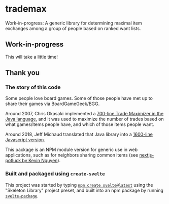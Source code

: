 # trademax

Work-in-progress: A generic library for determining maximal item exchanges among a group of people based on ranked want lists.

## Work-in-progress

This will take a little time!

## Thank you

### The story of this code

Some people love board games. Some of those people have met up to share their games via BoardGameGeek/BGG.

Around 2007, Chris Okasaki implemented a [700-line Trade Maximizer in the Java language](https://github.com/chrisokasaki/TradeMaximizer/blob/master/src/tm/TradeMaximizer.java), and it was used to maximize the number of trades based on what games/items people have, and which of those items people want.

Around 2018, Jeff Michaud translated that Java library into a [1600-line Javascript version](https://bgg.activityclub.org/olwlg/trademax.js).

This package is an NPM module version for generic use in web applications, such as for neighbors sharing common items (see [nextjs-potluck by Kevin Nguyen](https://github.com/lightandluck/nextjs-potluck)).

### Built and packaged using `create-svelte`

This project was started by typing [`npm create svelte@latest`](https://github.com/sveltejs/kit/tree/master/packages/create-svelte) using the "Skeleton Library" project preset, and built into an npm package by running [`svelte-package`](https://kit.svelte.dev/docs/packaging).